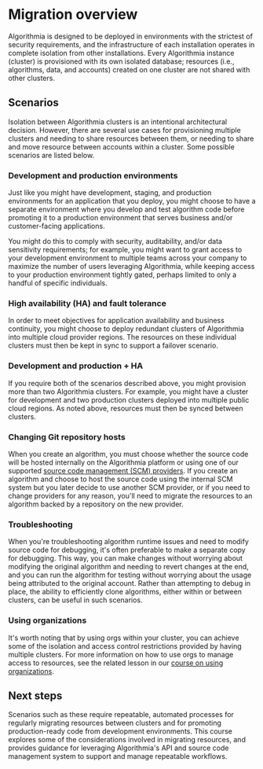# Migration overview

Algorithmia is designed to be deployed in environments with the strictest of security requirements, and the infrastructure of each installation operates in complete isolation from other installations. Every Algorithmia instance (cluster) is provisioned with its own isolated database; resources (i.e., algorithms, data, and accounts) created on one cluster are not shared with other clusters.

## Scenarios

Isolation between Algorithmia clusters is an intentional architectural decision. However, there are several use cases for provisioning multiple clusters and needing to share resources between them, or needing to share and move resource between accounts within a cluster. Some possible scenarios are listed below.

### Development and production environments

Just like you might have development, staging, and production environments for an application that you deploy, you might choose to have a separate environment where you develop and test algorithm code before promoting it to a production environment that serves business and/or customer-facing applications.

You might do this to comply with security, auditability, and/or data sensitivity requirements; for example, you might want to grant access to your development environment to multiple teams across your company to maximize the number of users leveraging Algorithmia, while keeping access to your production environment tightly gated, perhaps limited to only a handful of specific individuals.

### High availability (HA) and fault tolerance

In order to meet objectives for application availability and business continuity, you might choose to deploy redundant clusters of Algorithmia into multiple cloud provider regions. The resources on these individual clusters must then be kept in sync to support a failover scenario.

### Development and production + HA

If you require both of the scenarios described above, you might provision more than two Algorithmia clusters. For example, you might have a cluster for development and two production clusters deployed into multiple public cloud regions. As noted above, resources must then be synced between clusters.

### Changing Git repository hosts

When you create an algorithm, you must choose whether the source code will be hosted internally on the Algorithmia platform or using one of our supported [source code management (SCM) providers](https://algorithmia.com/developers/algorithm-development/source-code-management). If you create an algorithm and choose to host the source code using the internal SCM system but you later decide to use another SCM provider, or if you need to change providers for any reason, you'll need to migrate the resources to an algorithm backed by a repository on the new provider.

### Troubleshooting

When you're troubleshooting algorithm runtime issues and need to modify source code for debugging, it's often preferable to make a separate copy for debugging. This way, you can make changes without worrying about modifying the original algorithm and needing to revert changes at the end, and you can run the algorithm for testing without worrying about the usage being attributed to the original account. Rather than attempting to debug in place, the ability to efficiently clone algorithms, either within or between clusters, can be useful in such scenarios.

### Using organizations

It's worth noting that by using orgs within your cluster, you can achieve some of the isolation and access control restrictions provided by having multiple clusters. For more information on how to use orgs to manage access to resources, see the related lesson in our [course on using organizations](/using-organizations/688851).

## Next steps

Scenarios such as these require repeatable, automated processes for regularly migrating resources between clusters and for promoting production-ready code from development environments. This course explores some of the considerations involved in migrating resources, and provides guidance for leveraging Algorithmia's API and source code management system to support and manage repeatable workflows.